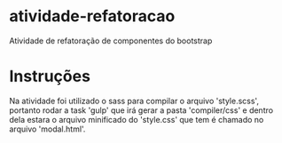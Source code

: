 # atividade-refatoracao
Atividade de refatoração de componentes do bootstrap

# Instruções
Na atividade foi utilizado o sass para compilar o arquivo 'style.scss', portanto rodar a task 'gulp' que irá gerar a pasta 'compiler/css' e dentro dela estara o arquivo minificado do 'style.css' que tem é chamado no arquivo 'modal.html'.

